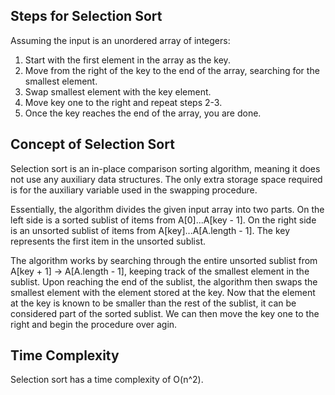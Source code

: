 ## Steps for Selection Sort 
Assuming the input is an unordered array of integers: 
1. Start with the first element in the array as the key.
2. Move from the right of the key to the end of the array, searching for the smallest element.
3. Swap smallest element with the key element. 
4. Move key one to the right and repeat steps 2-3.
5. Once the key reaches the end of the array, you are done.

## Concept of Selection Sort
Selection sort is an in-place comparison sorting algorithm, meaning it does not use any auxiliary data structures. The only extra storage space required is for the auxiliary variable used in the swapping procedure. 

Essentially, the algorithm divides the given input array into two parts. On the left side is a sorted sublist of items from A[0]...A[key - 1]. On the right side is an unsorted sublist of items from A[key]...A[A.length - 1]. The key represents the first item in the unsorted sublist. 

The algorithm works by searching through the entire unsorted sublist from A[key + 1] -> A[A.length - 1], keeping track of the smallest element in the sublist. Upon reaching the end of the sublist, the algorithm then swaps the smallest element with the element stored at the key. Now that the element at the key is known to be smaller than the rest of the sublist, it can be considered part of the sorted sublist. We can then move the key one to the right and begin the procedure over agin. 

## Time Complexity
Selection sort has a time complexity of O(n^2). 